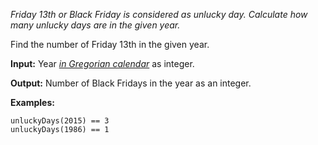 _Friday 13th or Black Friday is considered as unlucky day. Calculate how many unlucky days are in the given year._

Find the number of Friday 13th in the given year.

__Input:__ Year [*in Gregorian calendar*](https://en.wikipedia.org/wiki/Gregorian_calendar) as integer.

__Output:__ Number of Black Fridays in the year as an integer.

__Examples:__

	unluckyDays(2015) == 3
	unluckyDays(1986) == 1